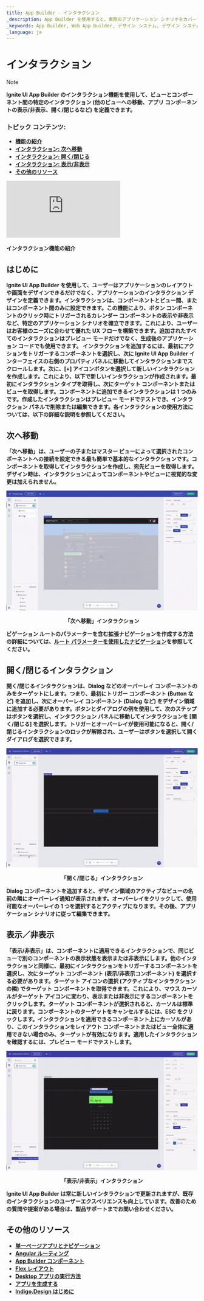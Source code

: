 ```yaml
---
title: App Builder - インタラクション 
_description: App Builder を使用すると、実際のアプリケーション シナリオをカバーするために、画面とコンポーネント間の接続を作成する際にデザインおよび開発チームがさまざまなインタラクションを使用できます。
_keywords: App Builder, Web App Builder, デザイン システム, デザイン システム UX, UI キット, Sketch, Ignite UI for Angular, Sketch to Angular, Angular, Angular デザイン システム, Sketch から コードをエクスポート, Angular 用のデザイン キット, Sketch UI キット, インタラクション
_language: ja
---
```

# インタラクション

> [!NOTE]
><b>Ignite UI App Builder のインタラクション機能を使用して、ビューとコンポーネント間の特定のインタラクション (他のビューへの移動、アプリ コンポーネントの表示/非表示、開く/閉じるなど) を定義できます。



### トピック コンテンツ:
* <a href="#はじめに">機能の紹介</a>
* <a href="#次へ移動">インタラクション: 次へ移動</a>
* <a href="#開く閉じるインタラクション">インタラクション: 開く/閉じる</a>
* <a href="#表示非表示 ">インタラクション: 表示/非表示</a>
* <a href="#その他のリソース">その他のリソース</a>


<section class="video-container">
    <div>
        <div class="video-container__item">
            <iframe src="https://www.youtube.com/embed/zxT-nIXKn7I" frameborder="0" allowfullscreen></iframe>
        </div>
        <p>インタラクション機能の紹介</p>
    </div>
</section>

## はじめに
Ignite UI App Builder を使用して、ユーザーはアプリケーションのレイアウトや画面をデザインできるだけでなく、アプリケーションのインタラクション デザインを定義できます。インタラクションは、コンポーネントとビュー間、またはコンポーネント間のみに設定できます。この機能により、ボタン コンポーネントのクリック時にトリガーされるカレンダー コンポーネントの表示や非表示など、特定のアプリケーション シナリオを確立できます。これにより、ユーザーはお客様のニーズに合わせて優れた UX フローを構築できます。追加されたすべてのインタラクションはプレビュー モードだけでなく、生成後のアプリケーション コードでも使用できます。
インタラクションを追加するには、最初にアクションをトリガーするコンポーネントを選択し、次に Ignite UI App Builder インターフェイスの右側のプロパティ パネルに移動してインタラクションまでスクロールします。次に、[+] アイコンボタンを選択して新しいインタラクションを作成します。これにより、以下で新しいインタラクションが作成されます。最初にインタラクション タイプを取得し、次にターゲット コンポーネントまたはビューを取得します。コンポーネントに追加できるインタラクションは 1 つのみです。作成したインタラクションはプレビュー モードでテストでき、インタラクション パネルで削除または編集できます。各インタラクションの使用方法については、以下の詳細な説明を参照してください。

## 次へ移動
「次へ移動」は、ユーザーの子またはマスター ビューによって選択されたコンポーネントへの接続を設定できる最も簡単で基本的なインタラクションです。コンポーネントを取得してインタラクションを作成し、宛先ビューを取得します。デザイン時は、インタラクションによってコンポーネントやビューに視覚的な変更は加えられません。 

![navigate-to-interaction](./images/navigate-to-interaction.gif)
<p style="text-align:center;">「次へ移動」インタラクション</p>

ビゲーション ルートのパラメーターを含む拡張ナビゲーションを作成する方法の詳細については、[ルート パラメーターを使用したナビゲーション](guide-to-variables-in-app-builder/route-parameters-navigation.md)を参照してください。

## 開く/閉じるインタラクション
開く/閉じるインタラクションは、Dialog などのオーバーレイ コンポーネントのみをターゲットにします。つまり、最初にトリガー コンポーネント (Button など) を追加し、次にオーバーレイ コンポーネント (Dialog など) をデザイン領域に追加する必要があります。ボタンとダイアログの例を使用して、次のステップはボタンを選択し、インタラクション パネルに移動してインタラクションを [開く/閉じる] を選択します。トリガーとオーバーレイが使用可能になると、開く/閉じるインタラクションのロックが解除され、ユーザーはボタンを選択して開くダイアログを選択できます。 

![open-close-interaction](./images/open-close-interaction.gif)
<p style="text-align:center;">「開く/閉じる」インタラクション</p>

Dialog コンポーネントを追加すると、デザイン領域のアクティブなビューの名前の隣にオーバーレイ通知が表示されます。オーバーレイをクリックして、使用可能なオーバーレイの 1 つを選択するとアクティブになります。その後、アプリケーション シナリオに従って編集できます。 


## 表示／非表示 
「表示/非表示」は、コンポーネントに適用できるインタラクションで、同じビューで別のコンポーネントの表示状態を表示または非表示にします。他のインタラクションと同様に、最初にインタラクションをトリガーするコンポーネントを選択し、次にターゲット コンポーネント (表示/非表示コンポーネント) を選択する必要があります。ターゲット アイコンの選択 (アクティブなインタラクションの隣) でターゲット コンポーネントを取得できます。これにより、マウス カーソルがターゲット アイコンに変わり、表示または非表示にするコンポーネントをクリックします。ターゲット コンポーネントが選択されると、カーソルは標準に戻ります。コンポーネントのターゲットをキャンセルするには、ESC をクリックします。インタラクションを適用できるコンポーネント上にカーソルがあり、このインタラクションをレイアウト コンポーネントまたはビュー全体に適用できない場合のみ、ターゲットが有効になります。適用したインタラクションを確認するには、プレビュー モードでテストします。

![show-hide-interaction](./images/show-hide-interaction.gif)
<p style="text-align:center;">「表示/非表示」インタラクション</p>


Ignite UI App Builder は常に新しいインタラクションで更新されますが、既存のインタラクションのユーザーエクスペリエンスも向上しています。改善のための質問や提案がある場合は、製品サポートまでお問い合わせください。


## その他のリソース

<div class="divider--half"></div>

* [単一ページアプリとナビゲーション](single-page-apps-and-navigation.md)
* [Angular ルーティング](https://angular.io/start/start-routing)
* [App Builder コンポーネント](indigo-design-app-builder-components.md)
* [Flex レイアウト](flex-layouts/flex-layouts.md)
* [Desktop アプリの実行方法](running-desktop-app.md)
* [アプリを生成する](generate-app/generate-app-overview.md)
* [Indigo.Design はじめに](https://jp.infragistics.com/products/indigo-design/help/getting-started)
